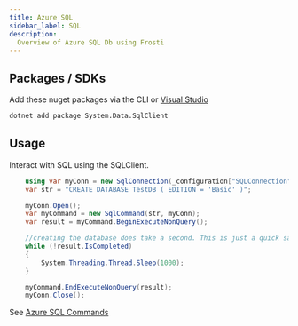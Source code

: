 ```yaml
---
title: Azure SQL
sidebar_label: SQL
description:
  Overview of Azure SQL Db using Frosti
---
```


## Packages / SDKs
Add these nuget packages via the CLI or [Visual Studio](https://learn.microsoft.com/en-us/nuget/quickstart/install-and-use-a-package-in-visual-studio)
```bash title="Bash / CLI"
dotnet add package System.Data.SqlClient
```

## Usage
Interact with SQL using the SQLClient.

```csharp title="Example.cs"
    using var myConn = new SqlConnection(_configuration["SQLConnection"]);
    var str = "CREATE DATABASE TestDB ( EDITION = 'Basic' )";

    myConn.Open();
    var myCommand = new SqlCommand(str, myConn);
    var result = myCommand.BeginExecuteNonQuery();

    //creating the database does take a second. This is just a quick sample
    while (!result.IsCompleted)
    {
        System.Threading.Thread.Sleep(1000);
    }

    myCommand.EndExecuteNonQuery(result);
    myConn.Close();
```

See [Azure SQL Commands](https://learn.microsoft.com/en-us/sql/t-sql/statements/create-database-transact-sql?view=sql-server-ver15&preserve-view=true&tabs=sqlpool)